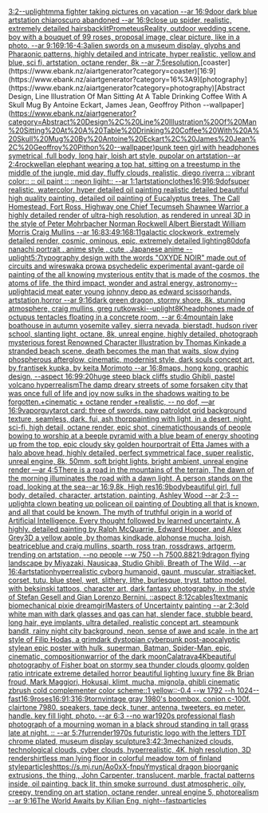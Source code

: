 [3:2](https://www.ebank.nz/aiartgenerator?category=3%3A2)[--uplight](https://www.ebank.nz/aiartgenerator?category=--uplight)[mma fighter taking pictures on vacation --ar 16:9](https://www.ebank.nz/aiartgenerator?category=mma%20fighter%20taking%20pictures%20on%20vacation%20--ar%2016%3A9)[door dark blue artstation chiaroscuro abandoned --ar 16:9](https://www.ebank.nz/aiartgenerator?category=door%20dark%20blue%20artstation%20chiaroscuro%20abandoned%20--ar%2016%3A9)[close up spider, realistic, extremely detailed hairs](https://www.ebank.nz/aiartgenerator?category=close%20up%20spider%2C%20realistic%2C%20extremely%20detailed%20hairs)[backlit](https://www.ebank.nz/aiartgenerator?category=backlit)[Prometeus](https://www.ebank.nz/aiartgenerator?category=Prometeus)[Reality, outdoor wedding scene, boy with a bouquet of 99 roses, proposal image, clear picture, like in a photo.  --ar 9:16](https://www.ebank.nz/aiartgenerator?category=Reality%2C%20outdoor%20wedding%20scene%2C%20boy%20with%20a%20bouquet%20of%2099%20roses%2C%20proposal%20image%2C%20clear%20picture%2C%20like%20in%20a%20photo.%20%20--ar%209%3A16)[9:16](https://www.ebank.nz/aiartgenerator?category=9%3A16)[-](https://www.ebank.nz/aiartgenerator?category=-)[4:3](https://www.ebank.nz/aiartgenerator?category=4%3A3)[alien swords on a museum display, glyphs and Pharaonic patterns, highly detailed and intricate, hyper realistic, yellow and blue, sci fi, artstation, octane render, 8k --ar 7:5](https://www.ebank.nz/aiartgenerator?category=alien%20swords%20on%20a%20museum%20display%2C%20glyphs%20and%20Pharaonic%20patterns%2C%20highly%20detailed%20and%20intricate%2C%20hyper%20realistic%2C%20yellow%20and%20blue%2C%20sci%20fi%2C%20artstation%2C%20octane%20render%2C%208k%20--ar%207%3A5)[resolution.](https://www.ebank.nz/aiartgenerator?category=resolution.)[coaster](https://www.ebank.nz/aiartgenerator?category=coaster)[16:9](https://www.ebank.nz/aiartgenerator?category=16%3A9)[photography](https://www.ebank.nz/aiartgenerator?category=photography)[Abstract Design, Line Illustration Of Man Sitting At A Table Drinking Coffee With A Skull Mug By Antoine Eckart, James Jean, Geoffroy Pithon --wallpaper](https://www.ebank.nz/aiartgenerator?category=Abstract%20Design%2C%20Line%20Illustration%20Of%20Man%20Sitting%20At%20A%20Table%20Drinking%20Coffee%20With%20A%20Skull%20Mug%20By%20Antoine%20Eckart%2C%20James%20Jean%2C%20Geoffroy%20Pithon%20--wallpaper)[punk teen girl with  headphones symetrical ,full body, long hair, loish art style, pupolar on artstation--ar 2:4](https://www.ebank.nz/aiartgenerator?category=punk%20teen%20girl%20with%20%20headphones%20symetrical%20%2Cfull%20body%2C%20long%20hair%2C%20loish%20art%20style%2C%20pupolar%20on%20artstation--ar%202%3A4)[rockwell](https://www.ebank.nz/aiartgenerator?category=rockwell)[an elephant wearing a top hat, sitting on a treestump in the middle of the jungle, mid day, fluffy clouds, realistic, diego riverra :: vibrant color:: :: oil paint :: ::neon ligjht:: --ar 1:1](https://www.ebank.nz/aiartgenerator?category=an%20elephant%20wearing%20a%20top%20hat%2C%20sitting%20on%20a%20treestump%20in%20the%20middle%20of%20the%20jungle%2C%20mid%20day%2C%20fluffy%20clouds%2C%20realistic%2C%20diego%20riverra%20%3A%3A%20vibrant%20color%3A%3A%20%3A%3A%20oil%20paint%20%3A%3A%20%3A%3Aneon%20ligjht%3A%3A%20--ar%201%3A1)[artstation](https://www.ebank.nz/aiartgenerator?category=artstation)[clothes](https://www.ebank.nz/aiartgenerator?category=clothes)[16:9](https://www.ebank.nz/aiartgenerator?category=16%3A9)[16:9](https://www.ebank.nz/aiartgenerator?category=16%3A9)[dof](https://www.ebank.nz/aiartgenerator?category=dof)[super realistic, watercolor, hyper detailed oil painting realistic detailed beautiful high quality painting, detailed oil painting of Eucalyptus trees, The Call Homestead, Fort Ross, Highway one Chief Tecumseh Shawnee Warrior  a highly detailed render of ultra-high resolution, as rendered in unreal 3D in the style of Peter Mohrbacher Norman Rockwell Albert Bierstadt William Morris Craig Mullins --ar 16:8](https://www.ebank.nz/aiartgenerator?category=super%20realistic%2C%20watercolor%2C%20hyper%20detailed%20oil%20painting%20realistic%20detailed%20beautiful%20high%20quality%20painting%2C%20detailed%20oil%20painting%20of%20Eucalyptus%20trees%2C%20The%20Call%20Homestead%2C%20Fort%20Ross%2C%20Highway%20one%20Chief%20Tecumseh%20Shawnee%20Warrior%20%20a%20highly%20detailed%20render%20of%20ultra-high%20resolution%2C%20as%20rendered%20in%20unreal%203D%20in%20the%20style%20of%20Peter%20Mohrbacher%20Norman%20Rockwell%20Albert%20Bierstadt%20William%20Morris%20Craig%20Mullins%20--ar%2016%3A8)[3:4](https://www.ebank.nz/aiartgenerator?category=3%3A4)[9:16](https://www.ebank.nz/aiartgenerator?category=9%3A16)[8:11](https://www.ebank.nz/aiartgenerator?category=8%3A11)[galactic clockwork, extremely detailed render, cosmic, ominous, epic, extremely detailed lighting](https://www.ebank.nz/aiartgenerator?category=galactic%20clockwork%2C%20extremely%20detailed%20render%2C%20cosmic%2C%20ominous%2C%20epic%2C%20extremely%20detailed%20lighting)[80](https://www.ebank.nz/aiartgenerator?category=80)[dof](https://www.ebank.nz/aiartgenerator?category=dof)[a nanachi portrait , anime style , cute , Japanese anime --uplight](https://www.ebank.nz/aiartgenerator?category=a%20nanachi%20portrait%20%2C%20anime%20style%20%2C%20cute%20%2C%20Japanese%20anime%20--uplight)[5:7](https://www.ebank.nz/aiartgenerator?category=5%3A7)[typography design with the words "OXYDE NOIR" made out of circuits and wires](https://www.ebank.nz/aiartgenerator?category=typography%20design%20with%20the%20words%20%22OXYDE%20NOIR%22%20made%20out%20of%20circuits%20and%20wires)[waka prow](https://www.ebank.nz/aiartgenerator?category=waka%20prow)[a psychedelic experimental avant-garde oil painting of the all knowing mysterious entity that is made of the cosmos, the atoms of life, the third impact, wonder and astral energy, astronomy](https://www.ebank.nz/aiartgenerator?category=a%20psychedelic%20experimental%20avant-garde%20oil%20painting%20of%20the%20all%20knowing%20mysterious%20entity%20that%20is%20made%20of%20the%20cosmos%2C%20the%20atoms%20of%20life%2C%20the%20third%20impact%2C%20wonder%20and%20astral%20energy%2C%20astronomy)[--uplight](https://www.ebank.nz/aiartgenerator?category=--uplight)[acid meat eater young johnny depp as edward scissorhands, artstation,horror --ar 9:16](https://www.ebank.nz/aiartgenerator?category=acid%20meat%20eater%20young%20johnny%20depp%20as%20edward%20scissorhands%2C%20artstation%2Chorror%20--ar%209%3A16)[dark green dragon, stormy shore, 8k, stunning atmosphere, craig mullins, greg rutkowski](https://www.ebank.nz/aiartgenerator?category=dark%20green%20dragon%2C%20stormy%20shore%2C%208k%2C%20stunning%20atmosphere%2C%20craig%20mullins%2C%20greg%20rutkowski)[--uplight](https://www.ebank.nz/aiartgenerator?category=--uplight)[8K](https://www.ebank.nz/aiartgenerator?category=8K)[headphones made of octupus tentacles floating in a concrete room, --ar 6:4](https://www.ebank.nz/aiartgenerator?category=headphones%20made%20of%20octupus%20tentacles%20floating%20in%20a%20concrete%20room%2C%20--ar%206%3A4)[mountain lake boathouse in autumn yosemite valley, sierra nevada, bierstadt, hudson river school, slanting light, octane, 8k, unreal engine, highly detailed, photograph mysterious forest Renowned Character Illustration by Thomas Kinkade  a stranded beach scene, death becomes the man that waits, slow dying phospherous afterglow, cinematic, modernist style, dark souls concept art, by frantisek kupka, by keita Morimoto --ar 16:8](https://www.ebank.nz/aiartgenerator?category=mountain%20lake%20boathouse%20in%20autumn%20yosemite%20valley%2C%20sierra%20nevada%2C%20bierstadt%2C%20hudson%20river%20school%2C%20slanting%20light%2C%20octane%2C%208k%2C%20unreal%20engine%2C%20highly%20detailed%2C%20photograph%20mysterious%20forest%20Renowned%20Character%20Illustration%20by%20Thomas%20Kinkade%20%20a%20stranded%20beach%20scene%2C%20death%20becomes%20the%20man%20that%20waits%2C%20slow%20dying%20phospherous%20afterglow%2C%20cinematic%2C%20modernist%20style%2C%20dark%20souls%20concept%20art%2C%20by%20frantisek%20kupka%2C%20by%20keita%20Morimoto%20--ar%2016%3A8)[maps,  hong kong,  graphic design,  --aspect 16:9](https://www.ebank.nz/aiartgenerator?category=maps%2C%20%20hong%20kong%2C%20%20graphic%20design%2C%20%20--aspect%2016%3A9)[9:20](https://www.ebank.nz/aiartgenerator?category=9%3A20)[huge steep black cliffs studio Ghibli, pastel volcano hyperrealism](https://www.ebank.nz/aiartgenerator?category=huge%20steep%20black%20cliffs%20studio%20Ghibli%2C%20pastel%20volcano%20hyperrealism)[The damp dreary streets of some forsaken city that was once full of life and joy now sulks in the shadows waiting to be forgotten.+cinematic + octane render +realistic, -- no dof, —ar 16:9](https://www.ebank.nz/aiartgenerator?category=The%20damp%20dreary%20streets%20of%20some%20forsaken%20city%20that%20was%20once%20full%20of%20life%20and%20joy%20now%20sulks%20in%20the%20shadows%20waiting%20to%20be%20forgotten.%2Bcinematic%20%2B%20octane%20render%20%2Brealistic%2C%20--%20no%20dof%2C%20%E2%80%94ar%2016%3A9)[vapor](https://www.ebank.nz/aiartgenerator?category=vapor)[guy](https://www.ebank.nz/aiartgenerator?category=guy)[tarot card: three of swords. paw patrol](https://www.ebank.nz/aiartgenerator?category=tarot%20card%3A%20three%20of%20swords.%20paw%20patrol)[dot grid background texture, seamless, dark, fui, ash thorp](https://www.ebank.nz/aiartgenerator?category=dot%20grid%20background%20texture%2C%20seamless%2C%20dark%2C%20fui%2C%20ash%20thorp)[painting with light, in a desert, night, sci-fi, high detail, octane render, epic shot, cinematic](https://www.ebank.nz/aiartgenerator?category=painting%20with%20light%2C%20in%20a%20desert%2C%20night%2C%20sci-fi%2C%20high%20detail%2C%20octane%20render%2C%20epic%20shot%2C%20cinematic)[thousands of people bowing to worship at a beeple pyramid with a blue beam of energy shooting up from the top, epic cloudy sky golden hour](https://www.ebank.nz/aiartgenerator?category=thousands%20of%20people%20bowing%20to%20worship%20at%20a%20beeple%20pyramid%20with%20a%20blue%20beam%20of%20energy%20shooting%20up%20from%20the%20top%2C%20epic%20cloudy%20sky%20golden%20hour)[portrait of Etta James with a halo above head, highly detailed, perfect symmetrical face, super realistic, unreal engine, 8k, 50mm, soft bright lights, bright ambient, unreal engine render —ar 4:5](https://www.ebank.nz/aiartgenerator?category=portrait%20of%20Etta%20James%20with%20a%20halo%20above%20head%2C%20highly%20detailed%2C%20perfect%20symmetrical%20face%2C%20super%20realistic%2C%20unreal%20engine%2C%208k%2C%2050mm%2C%20soft%20bright%20lights%2C%20bright%20ambient%2C%20unreal%20engine%20render%20%E2%80%94ar%204%3A5)[There is a road in the mountains of the terrain, The dawn of the morning illuminates the road with a dawn light, A person stands on the road, looking at the sea--ar 16:9,8k, High res](https://www.ebank.nz/aiartgenerator?category=There%20is%20a%20road%20in%20the%20mountains%20of%20the%20terrain%2C%20The%20dawn%20of%20the%20morning%20illuminates%20the%20road%20with%20a%20dawn%20light%2C%20A%20person%20stands%20on%20the%20road%2C%20looking%20at%20the%20sea--ar%2016%3A9%2C8k%2C%20High%20res)[16:9](https://www.ebank.nz/aiartgenerator?category=16%3A9)[body](https://www.ebank.nz/aiartgenerator?category=body)[beautiful girl, full body, detailed, character, artstation, painting, Ashley Wood --ar 2:3 --uplight](https://www.ebank.nz/aiartgenerator?category=beautiful%20girl%2C%20full%20body%2C%20detailed%2C%20character%2C%20artstation%2C%20painting%2C%20Ashley%20Wood%20--ar%202%3A3%20--uplight)[a clown beating up police](https://www.ebank.nz/aiartgenerator?category=a%20clown%20beating%20up%20police)[an oil painting of Doubting all that is known, and all that could be known. The myth of truthful origin in a world of Artificial Intelligence. Every thought followed by learned uncertainty. A highly. detailed painting by Ralph McQuarrie, Edward Hopper, and Alex Grey](https://www.ebank.nz/aiartgenerator?category=an%20oil%20painting%20of%20Doubting%20all%20that%20is%20known%2C%20and%20all%20that%20could%20be%20known.%20The%20myth%20of%20truthful%20origin%20in%20a%20world%20of%20Artificial%20Intelligence.%20Every%20thought%20followed%20by%20learned%20uncertainty.%20A%20highly.%20detailed%20painting%20by%20Ralph%20McQuarrie%2C%20Edward%20Hopper%2C%20and%20Alex%20Grey)[3D a yellow apple ,by thomas kindkade, alphonse mucha, loish, beatriceblue and craig mullins, sparth, ross tran, rossdraws, artgerm, trending on artstation, --no people --w 750 --h 750](https://www.ebank.nz/aiartgenerator?category=3D%20a%20yellow%20apple%20%2Cby%20thomas%20kindkade%2C%20alphonse%20mucha%2C%20loish%2C%20beatriceblue%20and%20craig%20mullins%2C%20sparth%2C%20ross%20tran%2C%20rossdraws%2C%20artgerm%2C%20trending%20on%20artstation%2C%20--no%20people%20--w%20750%20--h%20750)[0.88](https://www.ebank.nz/aiartgenerator?category=0.88)[21:9](https://www.ebank.nz/aiartgenerator?category=21%3A9)[dragon flying landscape by Miyazaki, Nausicaa, Studio Ghibli, Breath of The Wild, --ar 16:4](https://www.ebank.nz/aiartgenerator?category=dragon%20flying%20landscape%20by%20Miyazaki%2C%20Nausicaa%2C%20Studio%20Ghibli%2C%20Breath%20of%20The%20Wild%2C%20--ar%2016%3A4)[artstation](https://www.ebank.nz/aiartgenerator?category=artstation)[hyperrealistic cyborg humanoid, gaunt, muscular, straitjacket, corset, tutu, blue steel, wet, slithery, lithe, burlesque, tryst, tattoo model, with beksinski tattoos, character art, dark fantasy photography, in the style of Stefan Gesell and Gian Lorenzo Bernini. ::aspect 8:12](https://www.ebank.nz/aiartgenerator?category=hyperrealistic%20cyborg%20humanoid%2C%20gaunt%2C%20muscular%2C%20straitjacket%2C%20corset%2C%20tutu%2C%20blue%20steel%2C%20wet%2C%20slithery%2C%20lithe%2C%20burlesque%2C%20tryst%2C%20tattoo%20model%2C%20with%20beksinski%20tattoos%2C%20character%20art%2C%20dark%20fantasy%20photography%2C%20in%20the%20style%20of%20Stefan%20Gesell%20and%20Gian%20Lorenzo%20Bernini.%20%3A%3Aaspect%208%3A12)[cables](https://www.ebank.nz/aiartgenerator?category=cables)[1](https://www.ebank.nz/aiartgenerator?category=1)[text](https://www.ebank.nz/aiartgenerator?category=text)[manic biomechanical pixie dreamgirl](https://www.ebank.nz/aiartgenerator?category=manic%20biomechanical%20pixie%20dreamgirl)[Masters of Uncertainty painting --ar 2:3](https://www.ebank.nz/aiartgenerator?category=Masters%20of%20Uncertainty%20painting%20--ar%202%3A3)[old white man with dark glasses and gas can hat, slender face, stubble beard, long hair, eye implants, ultra detailed, realistic concept art. steampunk bandit, rainy night city background, neon, sense of awe and scale, in the art style of Filip Hodas, a grimdark dystopian cyberpunk post-apocalyptic style](https://www.ebank.nz/aiartgenerator?category=old%20white%20man%20with%20dark%20glasses%20and%20gas%20can%20hat%2C%20slender%20face%2C%20stubble%20beard%2C%20long%20hair%2C%20eye%20implants%2C%20ultra%20detailed%2C%20realistic%20concept%20art.%20steampunk%20bandit%2C%20rainy%20night%20city%20background%2C%20neon%2C%20sense%20of%20awe%20and%20scale%2C%20in%20the%20art%20style%20of%20Filip%20Hodas%2C%20a%20grimdark%20dystopian%20cyberpunk%20post-apocalyptic%20style)[an epic poster with hulk, superman, Batman, Spider-Man, epic, cinematic, composition](https://www.ebank.nz/aiartgenerator?category=an%20epic%20poster%20with%20hulk%2C%20superman%2C%20Batman%2C%20Spider-Man%2C%20epic%2C%20cinematic%2C%20composition)[warrior of the dark moon](https://www.ebank.nz/aiartgenerator?category=warrior%20of%20the%20dark%20moon)[Calatrava](https://www.ebank.nz/aiartgenerator?category=Calatrava)[4K](https://www.ebank.nz/aiartgenerator?category=4K)[beautiful photography of Fisher boat on stormy sea thunder clouds gloomy golden ratio intricate extreme detailed horror beautiful lighting luxury fine 8k Brian froud, Mark Maggiori, Hokusai, klimt, mucha, mignola, ghibli cinematic zbrush cold complementer color scheme::1 yellow::-0.4 --w 1792 --h 1024](https://www.ebank.nz/aiartgenerator?category=beautiful%20photography%20of%20Fisher%20boat%20on%20stormy%20sea%20thunder%20clouds%20gloomy%20golden%20ratio%20intricate%20extreme%20detailed%20horror%20beautiful%20lighting%20luxury%20fine%208k%20Brian%20froud%2C%20Mark%20Maggiori%2C%20Hokusai%2C%20klimt%2C%20mucha%2C%20mignola%2C%20ghibli%20cinematic%20zbrush%20cold%20complementer%20color%20scheme%3A%3A1%20yellow%3A%3A-0.4%20--w%201792%20--h%201024)[--fast](https://www.ebank.nz/aiartgenerator?category=--fast)[16:9](https://www.ebank.nz/aiartgenerator?category=16%3A9)[roses](https://www.ebank.nz/aiartgenerator?category=roses)[16:9](https://www.ebank.nz/aiartgenerator?category=16%3A9)[1:3](https://www.ebank.nz/aiartgenerator?category=1%3A3)[16:9](https://www.ebank.nz/aiartgenerator?category=16%3A9)[torn](https://www.ebank.nz/aiartgenerator?category=torn)[vintage gray 1980's boombox. conion c-100f. clairtone 7980. speakers, tape deck, tuner, antenna, tweeters. eq meter. handle. key fill light, photo. --ar 6:3 --no war](https://www.ebank.nz/aiartgenerator?category=vintage%20gray%201980%27s%20boombox.%20conion%20c-100f.%20clairtone%207980.%20speakers%2C%20tape%20deck%2C%20tuner%2C%20antenna%2C%20tweeters.%20eq%20meter.%20handle.%20key%20fill%20light%2C%20photo.%20--ar%206%3A3%20--no%20war)[1920s professional flash photograph of a mourning woman in a black shroud standing in tall grass late at night. :: --ar 5:7](https://www.ebank.nz/aiartgenerator?category=1920s%20professional%20flash%20photograph%20of%20a%20mourning%20woman%20in%20a%20black%20shroud%20standing%20in%20tall%20grass%20late%20at%20night.%20%3A%3A%20--ar%205%3A7)[fur](https://www.ebank.nz/aiartgenerator?category=fur)[render](https://www.ebank.nz/aiartgenerator?category=render)[1970s futuristic logo with the letters TDT chrome plated, museum display sculpture](https://www.ebank.nz/aiartgenerator?category=1970s%20futuristic%20logo%20with%20the%20letters%20TDT%20chrome%20plated%2C%20museum%20display%20sculpture)[3:4](https://www.ebank.nz/aiartgenerator?category=3%3A4)[2:3](https://www.ebank.nz/aiartgenerator?category=2%3A3)[mechanized clouds, technological clouds, cyber clouds, hyperrealistic, 4K, high resolution, 3D render](https://www.ebank.nz/aiartgenerator?category=mechanized%20clouds%2C%20technological%20clouds%2C%20cyber%20clouds%2C%20hyperrealistic%2C%204K%2C%20high%20resolution%2C%203D%20render)[shirtless man lying floor in colorful meadow tom of finland style](https://www.ebank.nz/aiartgenerator?category=shirtless%20man%20lying%20floor%20in%20colorful%20meadow%20tom%20of%20finland%20style)[particles](https://www.ebank.nz/aiartgenerator?category=particles)[<https://s.mj.run/Ao0xX-fnpuY>](https://www.ebank.nz/aiartgenerator?category=%3Chttps%3A//s.mj.run/Ao0xX-fnpuY%3E)[mystical dragon bioorganic extrusions, the thing,, John Carpenter, translucent, marble, fractal patterns inside, oil painting, back lit, thin smoke surround, dust atmospheric, oily, creepy, trending on art station, octane render, unreal engine 5, photorealism --ar 9:16](https://www.ebank.nz/aiartgenerator?category=mystical%20dragon%20bioorganic%20extrusions%2C%20the%20thing%2C%2C%20John%20Carpenter%2C%20translucent%2C%20marble%2C%20fractal%20patterns%20inside%2C%20oil%20painting%2C%20back%20lit%2C%20thin%20smoke%20surround%2C%20dust%20atmospheric%2C%20oily%2C%20creepy%2C%20trending%20on%20art%20station%2C%20octane%20render%2C%20unreal%20engine%205%2C%20photorealism%20--ar%209%3A16)[The World Awaits by Kilian Eng, night](https://www.ebank.nz/aiartgenerator?category=The%20World%20Awaits%20by%20Kilian%20Eng%2C%20night)[--fast](https://www.ebank.nz/aiartgenerator?category=--fast)[particles](https://www.ebank.nz/aiartgenerator?category=particles)